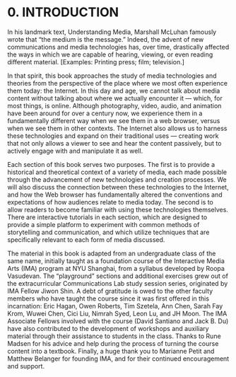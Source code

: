 # 0. INTRODUCTION

In his landmark text, Understanding Media, Marshall McLuhan famously wrote that “the medium is the message.” Indeed, the advent of new communications and media technologies has, over time, drastically affected the ways in which we are capable of hearing, viewing, or even reading different material. [Examples: Printing press; film; television.]

In that spirit, this book approaches the study of media technologies and theories from the perspective of the place where we most often experience them today: the Internet. In this day and age, we cannot talk about media content without talking about where we actually encounter it — which, for most things, is online. Although photography, video, audio, and animation have been around for over a century now, we experience them in a fundamentally different way when we see them in a web browser, versus when we see them in other contexts. The Internet also allows us to harness these technologies and expand on their traditional uses — creating work that not only allows a viewer to see and hear the content passively, but to actively engage with and manipulate it as well.

Each section of this book serves two purposes. The first is to provide a historical and theoretical context of a variety of media, each made possible through the advancement of new technologies and creation processes. We will also discuss the connection between these technologies to the Internet, and how the Web browser has fundamentally altered the conventions and expectations of how audiences relate to media today. The second is to allow readers to become familiar with using these technologies themselves. There are interactive tutorials in each section, which are designed to provide a simple platform to experiment with common methods of storytelling and communication, and which utilize techniques that are specifically relevant to each form of media discussed.

The material in this book is adapted from an undergraduate class of the same name, initially taught as a foundation course of the Interactive Media Arts (IMA) program at NYU Shanghai, from a syllabus developed by Roopa Vasudevan. The “playground” sections and additional exercises grew out of the extracurricular Communications Lab study session series, originated by IMA Fellow Jiwon Shin. A debt of gratitude is owed to the other faculty members who have taught the course since it was first offered in this incarnation: Eric Hagan, Owen Roberts, Tim Szetela, Ann Chen, Sarah Fay Krom, Wuwei Chen, Cici Liu, Nimrah Syed, Leon Lu, and JH Moon. The IMA Associate Fellows involved with the course (David Santiano and Jack B. Du) have also contributed to the development of workshops and auxiliary material through their assistance to students in the class. Thanks to Rune Madsen for his advice and help during the process of turning the course content into a textbook. Finally, a huge thank you to Marianne Petit and Matthew Belanger for founding IMA, and for their continued encouragement and support.
